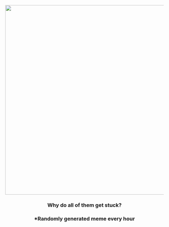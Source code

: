 <p align="center">
        <img src="https://i.redd.it/bjoiiukloeu91.gif" width="600" height="600">
        </p>
        <h3 align="center">Why do all of them get stuck?</h3>
        <h3 align="center">*Randomly generated meme every hour</h3>
    